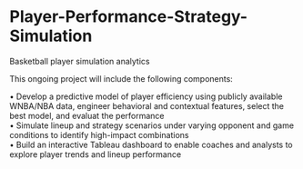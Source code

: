 # Player-Performance-Strategy-Simulation
Basketball player simulation analytics

This ongoing project will include the following components:

•	Develop a predictive model of player efficiency using publicly available WNBA/NBA data, engineer behavioral and contextual features, select the best model, and evaluat the performance <br>
•	Simulate lineup and strategy scenarios under varying opponent and game conditions to identify high-impact combinations <br>
•	Build an interactive Tableau dashboard to enable coaches and analysts to explore player trends and lineup performance <br>
